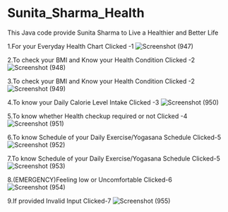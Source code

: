 # Sunita_Sharma_Health
This Java code provide Sunita Sharma to Live a Healthier and Better Life

1.For your Everyday Health Chart Clicked -1
![Screenshot (947)](https://user-images.githubusercontent.com/91496724/192259649-404c5fa7-f3a6-44ce-861d-13307db07cda.png) 

2.To check your BMI and Know your Health Condition Clicked -2
![Screenshot (948)](https://user-images.githubusercontent.com/91496724/192259660-dad0a9be-6397-435a-aa97-d59d6244defc.png)

3.To check your BMI and Know your Health Condition Clicked -2
![Screenshot (949)](https://user-images.githubusercontent.com/91496724/192259667-ec466a48-d3d0-4d50-a4bc-f04679a61f84.png)

4.To know your Daily Calorie Level Intake Clicked -3
![Screenshot (950)](https://user-images.githubusercontent.com/91496724/192259672-c723947c-a6de-4ac9-81d1-0874bce67836.png)

5.To know whether Health checkup required or not Clicked -4
![Screenshot (951)](https://user-images.githubusercontent.com/91496724/192259678-e44e13c6-540d-484c-9bc8-01b3933158da.png)

6.To know Schedule of your Daily Exercise/Yogasana Schedule Clicked-5
![Screenshot (952)](https://user-images.githubusercontent.com/91496724/192259682-09311e65-876f-4521-8a3b-280c91fb8065.png)

7.To know Schedule of your Daily Exercise/Yogasana Schedule Clicked-5
![Screenshot (953)](https://user-images.githubusercontent.com/91496724/192259717-826b1c1d-a247-4568-8898-f9281bfca282.png)

8.(EMERGENCY)Feeling low or Uncomfortable Clicked-6
![Screenshot (954)](https://user-images.githubusercontent.com/91496724/192259724-d3639b5a-cd0e-4f9a-97bd-b8aa47d0fb65.png)

9.If provided Invalid Input Clicked-7
![Screenshot (955)](https://user-images.githubusercontent.com/91496724/192259734-f9eb2fa1-5790-48d7-8a2b-589936726fc5.png)

